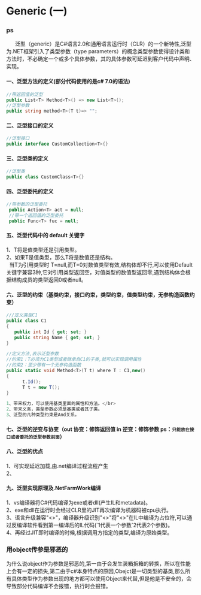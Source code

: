 # Generic (一)

### ps
&nbsp;&nbsp;&nbsp;&nbsp;&nbsp;&nbsp;泛型（generic）是C#语言2.0和通用语言运行时（CLR）的一个新特性,泛型为.NET框架引入了类型参数（type parameters）的概念类型参数使得设计类和方法时，不必确定一个或多个具体参数，其的具体参数可延迟到客户代码中声明、实现。

#### 一、泛型方法的定义(部分代码使用的是c# 7.0的语法)
``` .cs
//带返回值的泛型
public List<T> Method<T>() => new List<T>();
//泛型参数
public string method<T>(T t)=> "";
```
#### 二、泛型接口的定义
``` .cs
//泛型接口
public interface CustomCollection<T>{}
```
#### 三、泛型类的定义
``` .cs
//泛型类
public class CustomClass<T>{}
```

#### 四、泛型委托的定义
``` .cs
//带参数的泛型委托
 public Action<T> act = null;
 //带一个返回值的泛型委托
 public Func<T> fuc = null;
```
#### 五、泛型代码中的 default 关键字
1、T将是值类型还是引用类型。</br>
2、如果T是值类型，那么T将是数值还是结构。</br>
&nbsp;&nbsp;当T为引用类型时 T=null,而T=0对数值类型有效,结构体却不行,可以使用Default关键字兼容3种,它对引用类型返回空，对值类型的数值型返回零,遇到结构体会根据结构成员的类型返回0或者null。

#### 六、泛型的约束（基类约束，接口约束，类型约束，值类型约束，无参构造函数约束）
``` .cs
///定义类型C1
public class C1
{
   public int Id { get; set; }
   public string Name { get; set; }
}

//定义方法,表示泛型参数
//约束1：T必须为C1类型或者继承自C1的子类,就可以实现调用属性
//约束2：至少带有一个无参构造函数
public static void Method<T>(T t) where T : C1,new()
{
      t.Id();
      T t = new T();
}

1、带来权力，可以使用基类里面的属性和方法。</br>
2、带来义务，类型参数必须是基类或者其子类。
3、泛型的几种类型约束是And关系。
```


#### 七、泛型的逆变与协变（out 协变：修饰返回值 in 逆变：修饰参数 ps：`只能放在接口或者委托的泛型参数前面`）





#### 八、泛型的优点
1、可实现延迟加载,由.net编译过程流程产生</br>
2、
#### 九、泛型实现原理及.NetFarmWork编译
1、vs编译器将C#代码编译为exe或者dll(产生IL和metadata)。</br>
2、exe和dll在运行时会经过CLR里的JIT再次编译为机器码被cpu执行。</br>
3、语言升级兼容"<>"，编译器升级识别"<>"将"<>"在IL中编译为占位符,可以通过反编译软件看到第一编译后的IL代码(\`1代表一个参数\`2代表2个参数)。</br>
4、再经过JIT即时编译的时候,根据调用方指定的类型,编译为原始类型。</br>

### 用object传参是邪恶的
  为什么说object作为参数是邪恶的,第一由于会发生装箱拆箱的转换，所以在性能上会有一定的损失,第二由于c#本身特点的原因,Obejct是一切类型的基类,那么所有具体类型作为参数出现的地方都可以使用Object来代替,但是他是不安全的，会导致部分代码编译不会报错，执行时会报错。
 
